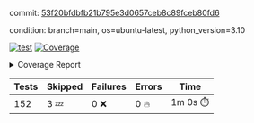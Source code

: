commit: [53f20bfdbfb21b795e3d0657ceb8c89fceb80fd6](https://github.com/rcmdnk/homebrew-file/tree/53f20bfdbfb21b795e3d0657ceb8c89fceb80fd6)

condition: branch=main, os=ubuntu-latest, python_version=3.10

[![test](https://github.com/rcmdnk/homebrew-file/actions/workflows/test.yml/badge.svg)](https://github.com/rcmdnk/homebrew-file/actions/runs/11350513931)
<a href="https://github.com/rcmdnk/homebrew-file/blob/53f20bfdbfb21b795e3d0657ceb8c89fceb80fd6/README.md"><img alt="Coverage" src="https://img.shields.io/badge/Coverage-0%25-red.svg" /></a><details><summary>Coverage Report </summary><table><tr><th>File</th><th>Stmts</th><th>Miss</th><th>Cover</th><th>Missing</th></tr><tbody><tr><td colspan="5"><b>src/brew_file</b></td></tr><tr><td>&nbsp; &nbsp;<a href="https://github.com/rcmdnk/homebrew-file/blob/53f20bfdbfb21b795e3d0657ceb8c89fceb80fd6/src/brew_file/__init__.py">\_\_init\_\_.py</a></td><td>3</td><td>3</td><td>0%</td><td><a href="https://github.com/rcmdnk/homebrew-file/blob/53f20bfdbfb21b795e3d0657ceb8c89fceb80fd6/src/brew_file/__init__.py#L1-L4">1&ndash;4</a></td></tr><tr><td>&nbsp; &nbsp;<a href="https://github.com/rcmdnk/homebrew-file/blob/53f20bfdbfb21b795e3d0657ceb8c89fceb80fd6/src/brew_file/brew_file.py">brew_file.py</a></td><td>1247</td><td>1247</td><td>0%</td><td><a href="https://github.com/rcmdnk/homebrew-file/blob/53f20bfdbfb21b795e3d0657ceb8c89fceb80fd6/src/brew_file/brew_file.py#L1-L2231">1&ndash;2231</a></td></tr><tr><td>&nbsp; &nbsp;<a href="https://github.com/rcmdnk/homebrew-file/blob/53f20bfdbfb21b795e3d0657ceb8c89fceb80fd6/src/brew_file/brew_helper.py">brew_helper.py</a></td><td>195</td><td>195</td><td>0%</td><td><a href="https://github.com/rcmdnk/homebrew-file/blob/53f20bfdbfb21b795e3d0657ceb8c89fceb80fd6/src/brew_file/brew_helper.py#L1-L324">1&ndash;324</a></td></tr><tr><td>&nbsp; &nbsp;<a href="https://github.com/rcmdnk/homebrew-file/blob/53f20bfdbfb21b795e3d0657ceb8c89fceb80fd6/src/brew_file/brew_info.py">brew_info.py</a></td><td>403</td><td>403</td><td>0%</td><td><a href="https://github.com/rcmdnk/homebrew-file/blob/53f20bfdbfb21b795e3d0657ceb8c89fceb80fd6/src/brew_file/brew_info.py#L1-L601">1&ndash;601</a></td></tr><tr><td>&nbsp; &nbsp;<a href="https://github.com/rcmdnk/homebrew-file/blob/53f20bfdbfb21b795e3d0657ceb8c89fceb80fd6/src/brew_file/info.py">info.py</a></td><td>11</td><td>11</td><td>0%</td><td><a href="https://github.com/rcmdnk/homebrew-file/blob/53f20bfdbfb21b795e3d0657ceb8c89fceb80fd6/src/brew_file/info.py#L1-L17">1&ndash;17</a></td></tr><tr><td>&nbsp; &nbsp;<a href="https://github.com/rcmdnk/homebrew-file/blob/53f20bfdbfb21b795e3d0657ceb8c89fceb80fd6/src/brew_file/main.py">main.py</a></td><td>166</td><td>166</td><td>0%</td><td><a href="https://github.com/rcmdnk/homebrew-file/blob/53f20bfdbfb21b795e3d0657ceb8c89fceb80fd6/src/brew_file/main.py#L1-L631">1&ndash;631</a></td></tr><tr><td>&nbsp; &nbsp;<a href="https://github.com/rcmdnk/homebrew-file/blob/53f20bfdbfb21b795e3d0657ceb8c89fceb80fd6/src/brew_file/utils.py">utils.py</a></td><td>72</td><td>72</td><td>0%</td><td><a href="https://github.com/rcmdnk/homebrew-file/blob/53f20bfdbfb21b795e3d0657ceb8c89fceb80fd6/src/brew_file/utils.py#L1-L129">1&ndash;129</a></td></tr><tr><td><b>TOTAL</b></td><td><b>2097</b></td><td><b>2097</b></td><td><b>0%</b></td><td>&nbsp;</td></tr></tbody></table></details>

| Tests | Skipped | Failures | Errors | Time |
| ----- | ------- | -------- | -------- | ------------------ |
| 152 | 3 :zzz: | 0 :x: | 0 :fire: | 1m 0s :stopwatch: |

